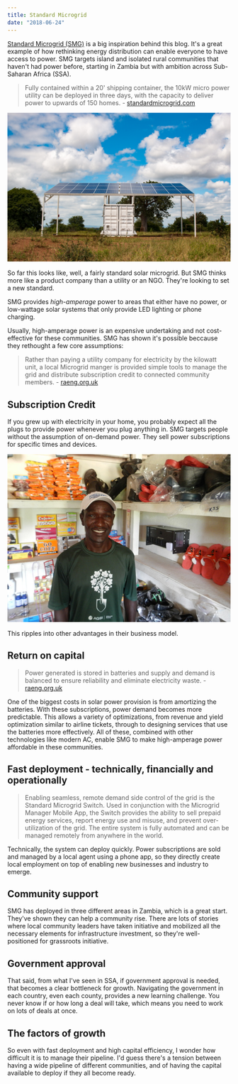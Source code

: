```yaml
---
title: Standard Microgrid
date: "2018-06-24"
---
```


[Standard Microgrid (SMG)](http://standardmicrogrid.com) is a big inspiration behind this blog. It's a great example of how rethinking energy distribution can enable everyone to have access to power. SMG targets island and isolated rural communities that haven't had power before, starting in Zambia but with ambition across Sub-Saharan Africa (SSA).

> Fully contained within a 20' shipping container, the 10kW micro power utility can be deployed in three days, with the capacity to deliver power to upwards of 150 homes. - [standardmicrogrid.com](http://standardmicrogrid.com)

![](container.jpg)

So far this looks like, well, a fairly standard solar microgrid. But SMG thinks more like a product company than a utility or an NGO. They're looking to set a new standard.

SMG provides *high-amperage* power to areas that either have no power, or low-wattage solar systems that only provide LED lighting or phone charging.

Usually, high-amperage power is an expensive undertaking and not cost-effective for these communities. SMG has shown it's possible beccause they rethought a few core assumptions:

> Rather than paying a utility company for electricity by the kilowatt unit, a local Microgrid manger is provided simple tools to manage the grid and distribute subscription credit to connected community members. - [raeng.org.uk](https://www.raeng.org.uk/grants-and-prizes/international-research-and-collaborations/africa-prize/current-and-recent-awardees/2016)

## Subscription Credit

If you grew up with electricity in your home, you probably expect all the plugs to provide power whenever you plug anything in.  SMG targets people without the assumption of on-demand power. They sell power subscriptions for specific times and devices. 

![](outlets.jpg)

This ripples into other advantages in their business model.

## Return on capital

> Power generated is stored in batteries and supply and demand is balanced to ensure reliability and eliminate electricity waste. - [raeng.org.uk](https://www.raeng.org.uk/grants-and-prizes/international-research-and-collaborations/africa-prize/current-and-recent-awardees/2016)

One of the biggest costs in solar power provision is from amortizing the batteries. With these subscriptions, power demand becomes more predictable. This allows a variety of optimizations, from revenue and yield optimization similar to airline tickets, through to designing services that use the batteries more effectively.  All of these, combined with other technologies like modern AC, enable SMG to make high-amperage power affordable in these communities.

## Fast deployment - technically, financially and operationally

> Enabling seamless, remote demand side control of the grid is the Standard Microgrid Switch. Used in conjunction with the Microgrid Manager Mobile App, the Switch provides the ability to sell prepaid energy services, report energy use and misuse, and prevent over-utilization of the grid. The entire system is fully automated and can be managed remotely from anywhere in the world.

Technically, the system can deploy quickly. Power subscriptions are sold and managed by a local agent using a phone app, so they directly create local employment on top of enabling new businesses and industry to emerge.


## Community support

SMG has deployed in three different areas in Zambia, which is a great start. They've shown they
can help a community rise. There are lots of stories where local community leaders have taken initiative and mobilized all the necessary elements for infrastructure investment, so they're well-positioned for grassroots initiative.

## Government approval

That said, from what I've seen in SSA, if government approval is needed, that becomes a clear bottleneck for growth. Navigating the government in each country, even each county, provides a new learning challenge.  You never know if or how long a deal will take, which means you need to work on lots of deals at once.

## The factors of growth

So even with fast deployment and high capital efficiency, I wonder how difficult it is to manage their pipeline.  I'd guess there's a tension between having a wide pipeline of different communities, and of having the capital available to deploy if they all become ready.

